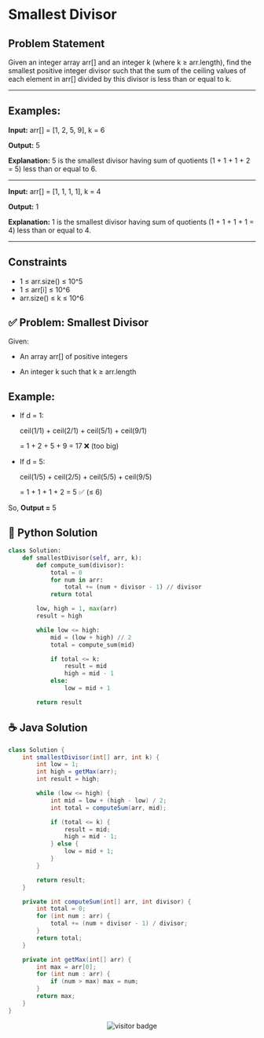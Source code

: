 
# Smallest Divisor

## Problem Statement
Given an integer array arr[] and an integer k (where k ≥ arr.length), find the smallest positive integer divisor such that the sum of the ceiling values of each element in arr[] divided by this divisor is less than or equal to k.

---

## Examples:

**Input:** arr[] = [1, 2, 5, 9], k = 6

**Output:** 5

**Explanation:** 5 is the smallest divisor having sum of quotients (1 + 1 + 1 + 2 = 5) less than or equal to 6.



---


**Input:** arr[] = [1, 1, 1, 1], k = 4

**Output:** 1

**Explanation:** 1 is the smallest divisor having sum of quotients (1 + 1 + 1 + 1 = 4) less than or equal to 4.

---


## Constraints

- 1 ≤ arr.size() ≤ 10^5
- 1 ≤ arr[i] ≤ 10^6
- arr.size() ≤ k ≤ 10^6

## ✅ Problem: Smallest Divisor
Given:

- An array arr[] of positive integers

- An integer k such that k ≥ arr.length


## Example: 

- If d = 1:
  
  ceil(1/1) + ceil(2/1) + ceil(5/1) + ceil(9/1)
  
  = 1 + 2 + 5 + 9 = 17 ❌ (too big)

- If d = 5:
  
  ceil(1/5) + ceil(2/5) + ceil(5/5) + ceil(9/5)
  
  = 1 + 1 + 1 + 2 = 5 ✅ (≤ 6)

So, **Output =** 5

## 🐍 Python Solution

```python
class Solution:
    def smallestDivisor(self, arr, k):
        def compute_sum(divisor):
            total = 0
            for num in arr:
                total += (num + divisor - 1) // divisor 
            return total

        low, high = 1, max(arr)
        result = high

        while low <= high:
            mid = (low + high) // 2
            total = compute_sum(mid)

            if total <= k:
                result = mid
                high = mid - 1
            else:
                low = mid + 1

        return result
```
## ☕️ Java Solution

```java
class Solution {
    int smallestDivisor(int[] arr, int k) {
        int low = 1;
        int high = getMax(arr);
        int result = high;

        while (low <= high) {
            int mid = low + (high - low) / 2;
            int total = computeSum(arr, mid);

            if (total <= k) {
                result = mid;
                high = mid - 1;
            } else {
                low = mid + 1;
            }
        }

        return result;
    }

    private int computeSum(int[] arr, int divisor) {
        int total = 0;
        for (int num : arr) {
            total += (num + divisor - 1) / divisor;
        }
        return total;
    }

    private int getMax(int[] arr) {
        int max = arr[0];
        for (int num : arr) {
            if (num > max) max = num;
        }
        return max;
    }
}
```
<p align="center">
  <img src="https://visitor-badge.laobi.icu/badge?page_id=second-largest-problem" alt="visitor badge"/>

</p>

